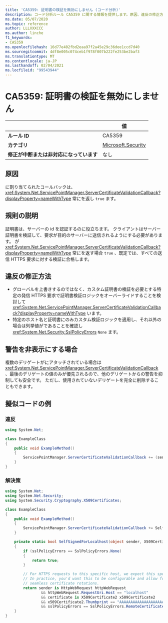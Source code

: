 ```yaml
---
title: 'CA5359: 証明書の検証を無効にしません (コード分析)'
description: コード分析ルール CA5359 に関する情報を提供します。原因、違反の修正方法、非表示にするタイミングなどが含まれます。
ms.date: 05/07/2020
ms.topic: reference
author: LLLXXXCCC
ms.author: linche
f1_keywords:
- CA5359
ms.openlocfilehash: 16d77e402fbd2eaa97f2a45e29c36dee1ccd7d40
ms.sourcegitcommit: 4df8e005c074ceb1f978f007b222fe253be2baf3
ms.translationtype: MT
ms.contentlocale: ja-JP
ms.lasthandoff: 02/04/2021
ms.locfileid: "99543944"
---
```

# <a name="ca5359-do-not-disable-certificate-validation"></a>CA5359: 証明書の検証を無効にしません

| | 値 |
|-|-|
| **ルール ID** |CA5359|
| **カテゴリ** |[Microsoft.Security](security-warnings.md)|
| **修正が中断または非対応になっています** |なし|

## <a name="cause"></a>原因

に割り当てられたコールバックは、 <xref:System.Net.ServicePointManager.ServerCertificateValidationCallback?displayProperty=nameWithType> 常にを返し `true` ます。

## <a name="rule-description"></a>規則の説明

証明書は、サーバーの id を認証するのに役立ちます。 クライアントはサーバー証明書を検証して、要求が目的のサーバーに送信されるようにする必要があります。 が <xref:System.Net.ServicePointManager.ServerCertificateValidationCallback?displayProperty=nameWithType> 常にを返す場合 `true` 、既定では、すべての送信 HTTPS 要求に対する検証に合格します。

## <a name="how-to-fix-violations"></a>違反の修正方法

- グローバルを上書きするのではなく、カスタム証明書の検証を必要とする特定の発信 HTTPS 要求で証明書検証ロジックをオーバーライドすることを検討して <xref:System.Net.ServicePointManager.ServerCertificateValidationCallback?displayProperty=nameWithType> います。
- 特定のホスト名と証明書にのみカスタム検証ロジックを適用し、それ以外の場合は列挙値がであることを確認し <xref:System.Net.Security.SslPolicyErrors> `None` ます。

## <a name="when-to-suppress-warnings"></a>警告を非表示にする場合

複数のデリゲートがにアタッチされている場合は <xref:System.Net.ServicePointManager.ServerCertificateValidationCallback> 、最後のデリゲートの値のみが優先されるので、他のデリゲートからの警告を抑制しても安全です。 ただし、使用されていないデリゲートを完全に削除することもできます。

## <a name="pseudo-code-examples"></a>擬似コードの例

### <a name="violation"></a>違反

```csharp
using System.Net;

class ExampleClass
{
    public void ExampleMethod()
    {
        ServicePointManager.ServerCertificateValidationCallback += (sender, cert, chain, error) => { return true; };
    }
}
```

### <a name="solution"></a>解決策

```csharp
using System.Net;
using System.Net.Security;
using System.Security.Cryptography.X509Certificates;

class ExampleClass
{
    public void ExampleMethod()
    {
        ServicePointManager.ServerCertificateValidationCallback += SelfSignedForLocalhost;
    }

    private static bool SelfSignedForLocalhost(object sender, X509Certificate certificate, X509Chain chain, SslPolicyErrors sslPolicyErrors)
    {
        if (sslPolicyErrors == SslPolicyErrors.None)
        {
            return true;
        }

        // For HTTPS requests to this specific host, we expect this specific certificate.
        // In practice, you'd want this to be configurable and allow for multiple certificates per host, to enable
        // seamless certificate rotations.
        return sender is HttpWebRequest httpWebRequest
                && httpWebRequest.RequestUri.Host == "localhost"
                && certificate is X509Certificate2 x509Certificate2
                && x509Certificate2.Thumbprint == "AAAAAAAAAAAAAAAAAAAAAAAAAAAAAAAAAAAAAAAA"
                && sslPolicyErrors == SslPolicyErrors.RemoteCertificateChainErrors;
    }
}
```
